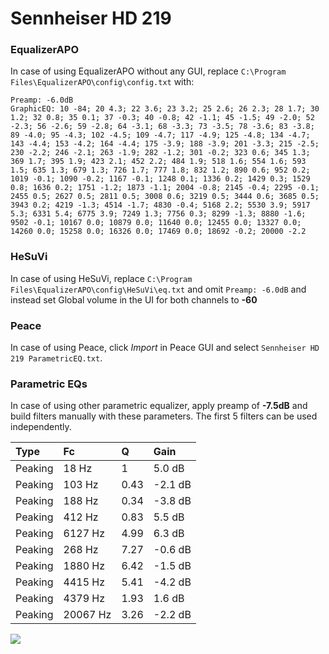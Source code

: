 # Sennheiser HD 219

### EqualizerAPO
In case of using EqualizerAPO without any GUI, replace `C:\Program Files\EqualizerAPO\config\config.txt`
with:
```
Preamp: -6.0dB
GraphicEQ: 10 -84; 20 4.3; 22 3.6; 23 3.2; 25 2.6; 26 2.3; 28 1.7; 30 1.2; 32 0.8; 35 0.1; 37 -0.3; 40 -0.8; 42 -1.1; 45 -1.5; 49 -2.0; 52 -2.3; 56 -2.6; 59 -2.8; 64 -3.1; 68 -3.3; 73 -3.5; 78 -3.6; 83 -3.8; 89 -4.0; 95 -4.3; 102 -4.5; 109 -4.7; 117 -4.9; 125 -4.8; 134 -4.7; 143 -4.4; 153 -4.2; 164 -4.4; 175 -3.9; 188 -3.9; 201 -3.3; 215 -2.5; 230 -2.2; 246 -2.1; 263 -1.9; 282 -1.2; 301 -0.2; 323 0.6; 345 1.3; 369 1.7; 395 1.9; 423 2.1; 452 2.2; 484 1.9; 518 1.6; 554 1.6; 593 1.5; 635 1.3; 679 1.3; 726 1.7; 777 1.8; 832 1.2; 890 0.6; 952 0.2; 1019 -0.1; 1090 -0.2; 1167 -0.1; 1248 0.1; 1336 0.2; 1429 0.3; 1529 0.8; 1636 0.2; 1751 -1.2; 1873 -1.1; 2004 -0.8; 2145 -0.4; 2295 -0.1; 2455 0.5; 2627 0.5; 2811 0.5; 3008 0.6; 3219 0.5; 3444 0.6; 3685 0.5; 3943 0.2; 4219 -1.3; 4514 -1.7; 4830 -0.4; 5168 2.2; 5530 3.9; 5917 5.3; 6331 5.4; 6775 3.9; 7249 1.3; 7756 0.3; 8299 -1.3; 8880 -1.6; 9502 -0.1; 10167 0.0; 10879 0.0; 11640 0.0; 12455 0.0; 13327 0.0; 14260 0.0; 15258 0.0; 16326 0.0; 17469 0.0; 18692 -0.2; 20000 -2.2
```

### HeSuVi
In case of using HeSuVi, replace `C:\Program Files\EqualizerAPO\config\HeSuVi\eq.txt` and omit `Preamp:
-6.0dB` and instead set Global volume in the UI for both channels to **-60**

### Peace
In case of using Peace, click *Import* in Peace GUI and select `Sennheiser HD 219 ParametricEQ.txt`.

### Parametric EQs
In case of using other parametric equalizer, apply preamp of **-7.5dB** and build filters manually with
these parameters. The first 5 filters can be used independently.

| Type    | Fc       |    Q | Gain    |
|:--------|:---------|:-----|:--------|
| Peaking | 18 Hz    | 1    | 5.0 dB  |
| Peaking | 103 Hz   | 0.43 | -2.1 dB |
| Peaking | 188 Hz   | 0.34 | -3.8 dB |
| Peaking | 412 Hz   | 0.83 | 5.5 dB  |
| Peaking | 6127 Hz  | 4.99 | 6.3 dB  |
| Peaking | 268 Hz   | 7.27 | -0.6 dB |
| Peaking | 1880 Hz  | 6.42 | -1.5 dB |
| Peaking | 4415 Hz  | 5.41 | -4.2 dB |
| Peaking | 4379 Hz  | 1.93 | 1.6 dB  |
| Peaking | 20067 Hz | 3.26 | -2.2 dB |

![](https://raw.githubusercontent.com/jaakkopasanen/AutoEq/master/results/innerfidelity/sbaf-serious/Sennheiser%20HD%20219/Sennheiser%20HD%20219.png)
